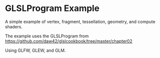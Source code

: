 # GLSLProgram Example
A simple example of vertex, fragment, tessellation, geometry, and compute shaders. 

The example uses the GLSLProgram from https://github.com/daw42/glslcookbook/tree/master/chapter02

Using GLFW, GLEW, and GLM.
